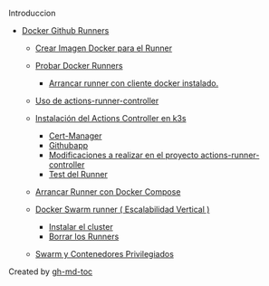 Introduccion

<!--ts-->



   * [Docker Github Runners](./doc/01_docker-runner.md#docker-github-runners)
      * [Crear Imagen Docker para el Runner](./doc/01_docker-runner.md#crear-imagen-docker-para-el-runner)
      * [Probar Docker Runners](./doc/01_docker-runner.md#probar-docker-runners)
         * [Arrancar runner con cliente docker instalado.](./doc/01_docker-runner.md#arrancar-runner-con-cliente-docker-instalado)

      * [Uso de actions-runner-controller](./doc/actions-runner-controller-arm.md#uso-de-actions-runner-controller)
      * [Instalación del Actions Controller en k3s](./doc/actions-runner-controller-arm.md#instalación-del-actions-controller-en-k3s)
         * [Cert-Manager](./doc/actions-runner-controller-arm.md#cert-manager)
         * [Githubapp](./doc/actions-runner-controller-arm.md#githubapp)
         * [Modificaciones a realizar en el proyecto actions-runner-controller](./doc/actions-runner-controller-arm.md#modificaciones-a-realizar-en-el-proyecto-actions-runner-controller)
         * [Test del Runner](./doc/actions-runner-controller-arm.md#test-del-runner)

      * [Arrancar Runner con Docker Compose](./doc/docker-compose-runner.md#arrancar-runner-con-docker-compose)

      * [Docker Swarm runner ( Escalabilidad Vertical )](./doc/docker-swarm-runners.md#docker-swarm-runner--escalabilidad-vertical-)
         * [Instalar el cluster](./doc/docker-swarm-runners.md#instalar-el-cluster)
         * [Borrar los Runners](./doc/docker-swarm-runners.md#borrar-los-runners)
      * [Swarm y Contenedores Privilegiados](./doc/docker-swarm-runners.md#swarm-y-contenedores-privilegiados)

Created by [gh-md-toc](https://github.com/ekalinin/github-markdown-toc)

<!-- Added by: jmmirand, at: Sun Dec 27 08:29:38 CET 2020 -->

<!--te-->
